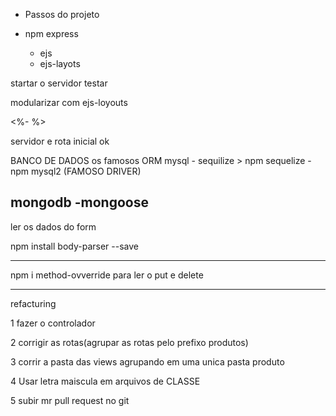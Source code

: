 

- Passos do projeto 

- npm express 
    - ejs
    - ejs-layots
  
startar o servidor 
testar

modularizar com ejs-loyouts

<%-  %>

servidor e rota inicial ok

BANCO DE DADOS 
os famosos ORM
mysql - sequilize > npm sequelize - npm mysql2 (FAMOSO DRIVER)



mongodb -mongoose
-----------------------------------

ler os dados do form 

npm install body-parser --save 

-------------------------
npm i method-ovverride
para ler o put e delete 



--------------------------------------------

refacturing 

1 fazer o controlador

2 corrigir as rotas(agrupar as rotas pelo prefixo produtos)

3 corrir a pasta das views agrupando em uma unica pasta produto

4 Usar letra maiscula em arquivos de CLASSE

5 subir mr pull request no git


